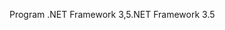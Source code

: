 <span data-ttu-id="4853c-101">Program .NET Framework 3,5</span><span class="sxs-lookup"><span data-stu-id="4853c-101">.NET Framework 3.5</span></span>